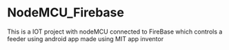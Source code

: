 # NodeMCU_Firebase
This is a IOT project with nodeMCU connected to FireBase which controls a feeder using android app made using MIT app inventor
